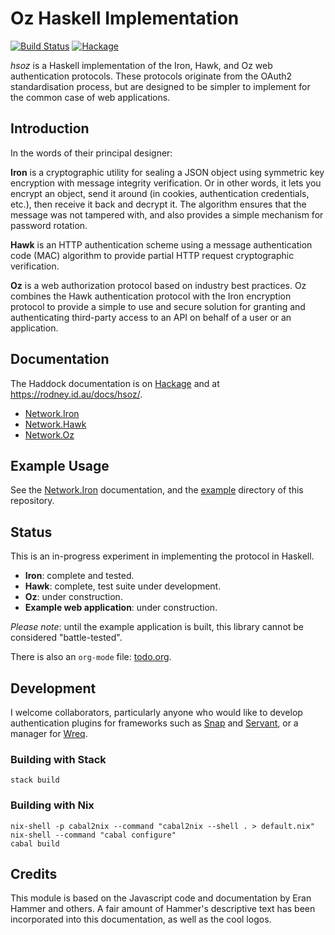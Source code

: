 # Oz Haskell Implementation

[![Build Status](https://travis-ci.org/rvl/hsoz.svg?branch=master)](https://travis-ci.org/rvl/hsoz) [![Hackage](https://img.shields.io/hackage/v/hsoz.svg)]()

*hsoz* is a Haskell implementation of the Iron, Hawk, and Oz web
authentication protocols. These protocols originate from the OAuth2
standardisation process, but are designed to be simpler to implement
for the common case of web applications.

## Introduction

In the words of their principal designer:

**Iron** is a cryptographic utility for sealing a JSON object using
symmetric key encryption with message integrity verification. Or in
other words, it lets you encrypt an object, send it around (in
cookies, authentication credentials, etc.), then receive it back and
decrypt it. The algorithm ensures that the message was not tampered
with, and also provides a simple mechanism for password rotation.

**Hawk** is an HTTP authentication scheme using a message
authentication code (MAC) algorithm to provide partial HTTP request
cryptographic verification.

**Oz** is a web authorization protocol based on industry best
practices. Oz combines the Hawk authentication protocol with the
Iron encryption protocol to provide a simple to use and secure
solution for granting and authenticating third-party access to an
API on behalf of a user or an application.

## Documentation

The Haddock documentation is on [Hackage](http://hackage.haskell.org/package/hsoz)
and at https://rodney.id.au/docs/hsoz/.

 * [Network.Iron](http://hackage.haskell.org/package/hsoz/docs/Network-Iron.html)
 * [Network.Hawk](http://hackage.haskell.org/package/hsoz/docs/Network-Hawk.html)
 * [Network.Oz](http://hackage.haskell.org/package/hsoz/docs/Network-Oz.html)

## Example Usage

See the [Network.Iron](http://hackage.haskell.org/package/hsoz/docs/Network-Iron.html)
documentation, and the [example](./example/) directory of this
repository.

## Status

This is an in-progress experiment in implementing the protocol in
Haskell.

 * **Iron**: complete and tested.
 * **Hawk**: complete, test suite under development.
 * **Oz**: under construction.
 * **Example web application**: under construction.

*Please note*: until the example application is built, this library
cannot be considered "battle-tested".

There is also an `org-mode` file: [todo.org](./todo.org?raw=1).

## Development

I welcome collaborators, particularly anyone who would like to develop
authentication plugins for frameworks such as
[Snap](http://snapframework.com/) and
[Servant](https://haskell-servant.github.io/), or a manager for
[Wreq](http://www.serpentine.com/wreq/).

### Building with Stack

```
stack build
```

### Building with Nix

```
nix-shell -p cabal2nix --command "cabal2nix --shell . > default.nix"
nix-shell --command "cabal configure"
cabal build
```

## Credits

This module is based on the Javascript code and documentation by Eran
Hammer and others. A fair amount of Hammer's descriptive text has been
incorporated into this documentation, as well as the cool logos.
